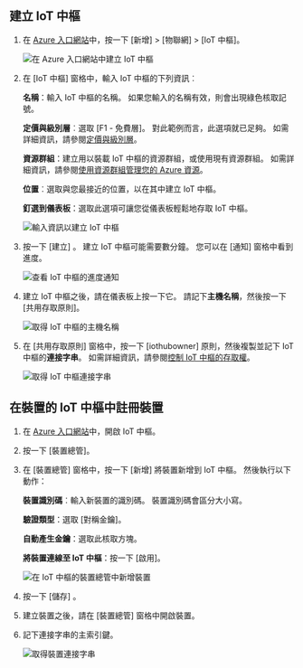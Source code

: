 ## <a name="create-an-iot-hub"></a>建立 IoT 中樞

1. 在 [Azure 入口網站](https://portal.azure.com/)中，按一下 [新增] > [物聯網] >  [IoT 中樞]。

   ![在 Azure 入口網站中建立 IoT 中樞](../articles/iot-hub/media/iot-hub-create-hub-and-device/1_create-azure-iot-hub-portal.png)
2. 在 [IoT 中樞] 窗格中，輸入 IoT 中樞的下列資訊︰

     **名稱**：輸入 IoT 中樞的名稱。 如果您輸入的名稱有效，則會出現綠色核取記號。

     **定價與級別層**︰選取 [F1 - 免費層]。 對此範例而言，此選項就已足夠。 如需詳細資訊，請參閱[定價與級別層](https://azure.microsoft.com/pricing/details/iot-hub/)。

     **資源群組**：建立用以裝載 IoT 中樞的資源群組，或使用現有資源群組。 如需詳細資訊，請參閱[使用資源群組管理您的 Azure 資源](../articles/azure-resource-manager/resource-group-portal.md)。

     **位置**︰選取與您最接近的位置，以在其中建立 IoT 中樞。

     **釘選到儀表板**：選取此選項可讓您從儀表板輕鬆地存取 IoT 中樞。

    ![輸入資訊以建立 IoT 中樞](../articles/iot-hub/media/iot-hub-create-hub-and-device/2_fill-in-fields-for-azure-iot-hub-portal.png)

3. 按一下 [建立] 。 建立 IoT 中樞可能需要數分鐘。 您可以在 [通知] 窗格中看到進度。

   ![查看 IoT 中樞的進度通知](../articles/iot-hub/media/iot-hub-create-hub-and-device/3_notification-azure-iot-hub-creation-progress-portal.png)

4. 建立 IoT 中樞之後，請在儀表板上按一下它。 請記下**主機名稱**，然後按一下 [共用存取原則]。

   ![取得 IoT 中樞的主機名稱](../articles/iot-hub/media/iot-hub-create-hub-and-device/4_get-azure-iot-hub-hostname-portal.png)

5. 在 [共用存取原則] 窗格中，按一下 [iothubowner] 原則，然後複製並記下 IoT 中樞的**連接字串**。 如需詳細資訊，請參閱[控制 IoT 中樞的存取權](../articles/iot-hub/iot-hub-devguide-security.md)。

   ![取得 IoT 中樞連接字串](../articles/iot-hub/media/iot-hub-create-hub-and-device/5_get-azure-iot-hub-connection-string-portal.png)

## <a name="register-a-device-in-the-iot-hub-for-your-device"></a>在裝置的 IoT 中樞中註冊裝置

1. 在 [Azure 入口網站](https://portal.azure.com/)中，開啟 IoT 中樞。

2. 按一下 [裝置總管]。
3. 在 [裝置總管] 窗格中，按一下 [新增] 將裝置新增到 IoT 中樞。 然後執行以下動作：

   **裝置識別碼**︰輸入新裝置的識別碼。 裝置識別碼會區分大小寫。

   **驗證類型**：選取 [對稱金鑰]。

   **自動產生金鑰**：選取此核取方塊。

   **將裝置連線至 IoT 中樞**：按一下 [啟用]。

   ![在 IoT 中樞的裝置總管中新增裝置](../articles/iot-hub/media/iot-hub-create-hub-and-device/6_add-device-in-azure-iot-hub-device-explorer-portal.png)

4. 按一下 [儲存] 。
5. 建立裝置之後，請在 [裝置總管] 窗格中開啟裝置。
6. 記下連接字串的主索引鍵。

   ![取得裝置連接字串](../articles/iot-hub/media/iot-hub-create-hub-and-device/7_get-device-connection-string-in-device-explorer-portal.png)